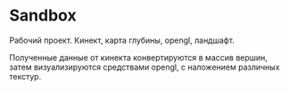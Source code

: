 # Sandbox

Рабочий проект. Кинект, карта глубины, opengl, ландшафт.

Полученные данные от кинекта конвертируются в массив вершин, затем визуализируются средствами opengl, с наложением различных текстур.
